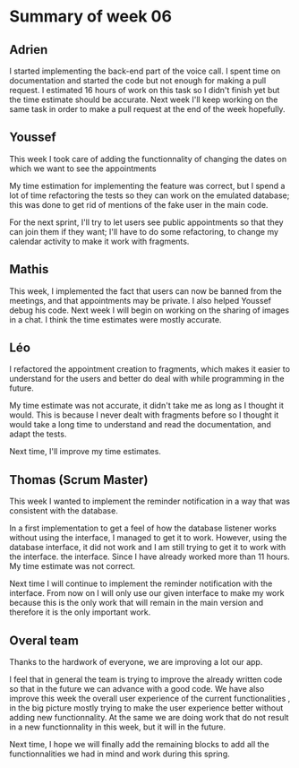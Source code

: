 # Summary of week 06


## Adrien 
I started implementing the back-end part of the voice call. I spent time on documentation and started the code but not enough for making a pull request.
I estimated 16 hours of work on this task so I didn't finish yet but the time estimate should be accurate.
Next week I'll keep working on the same task in order to make a pull request at the end of the week hopefully.


## Youssef
This week I took care of adding the functionnality of changing the dates on which we want to see the appointments

My time estimation for implementing the feature was correct, but I spend a lot of time refactoring the tests so they can work on the emulated database;
this was done to get rid of mentions of the fake user in the main code.

For the next sprint, I'll try to let users see public appointments so that they can join them if they want; I'll have to do some refactoring, to change
my calendar activity to make it work with fragments.


## Mathis 
This week, I implemented the fact that users can now be banned from the meetings, and that appointments may be private. I also helped Youssef debug his code.
Next week I will begin on working on the sharing of images in a chat.
I think the time estimates were mostly accurate.

## Léo

I refactored the appointment creation to fragments, which makes it easier to understand for the users and better do deal with while programming in the future.

My time estimate was not accurate, it didn't take me as long as I thought it would. This is because I never dealt with fragments before so I thought it would take a long time to understand and read the documentation, and adapt the tests.

Next time, I'll improve my time estimates.


## Thomas (Scrum Master)
This week I wanted to implement the reminder notification in a way that was consistent with the database. 

In a first implementation to get a feel of how the database listener works without using the interface, I managed to get it to work. However, using the database interface, it did not work and I am still trying to get it to work with the interface.
the interface. Since I have already worked more than 11 hours. My time estimate was not correct.

Next time I will continue to implement the reminder notification with the interface. From now on I will only use our given interface
to make my work because this is the only work that will remain in the main version and therefore it is the only important work.

## Overal team

Thanks to the hardwork of everyone, we are improving a lot our app. 

I feel that in general the team is trying to improve the already written code so that in the future we can advance with a good code. We have also improve this week the overall user experience of the current functionalities , in the big picture mostly trying to make the user experience better without adding new functionnality. At the same we are doing work that do not result in a new functionnality in this week, but it 
will in the future.


Next time, I hope we will finally add the remaining blocks to add all the functionnalities we had in mind and work during this spring.


